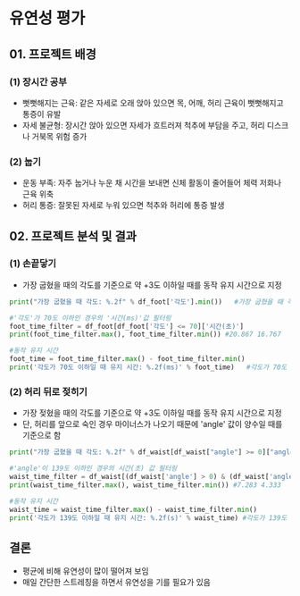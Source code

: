 # 유연성 평가

## 01. 프로젝트 배경
### (1) 장시간 공부
- 뻣뻣해지는 근육: 같은 자세로 오래 앉아 있으면 목, 어깨, 허리 근육이 뻣뻣해지고 통증이 유발
- 자세 불균형: 장시간 앉아 있으면 자세가 흐트러져 척추에 부담을 주고, 허리 디스크나 거북목 위험 증가

### (2) 눕기
- 운동 부족: 자주 눕거나 누운 채 시간을 보내면 신체 활동이 줄어들어 체력 저화나 근육 위축
- 허리 통증: 잘못된 자세로 누워 있으면 척추와 허리에 통증 발생

## 02. 프로젝트 분석 및 결과
### (1) 손끝닿기
- 가장 굽혔을 때의 각도를 기준으로 약 +3도 이하일 때를 동작 유지 시간으로 지정
```python
print("가장 굽혔을 때 각도: %.2f" % df_foot['각도'].min())   #가장 굽혔을 때 각도: 67.71

#'각도'가 70도 이하인 경우의 '시간(ms)'값 필터링
foot_time_filter = df_foot[df_foot['각도'] <= 70]['시간(초)']
print(foot_time_filter.max(), foot_time_filter.min()) #20.867 16.767

#동작 유지 시간
foot_time = foot_time_filter.max() - foot_time_filter.min()
print('각도가 70도 이하일 때 유지 시간: %.2f(ms)' % foot_time)   #각도가 70도 이하일 때 유지 시간: 4.10(ms)
```

### (2) 허리 뒤로 젖히기
- 가장 젖혔을 때의 각도를 기준으로 약 +3도 이하일 때를 동작 유지 시간으로 지정
- 단, 허리를 앞으로 숙인 경우 마이너스가 나오기 때문에 'angle' 값이 양수일 때를 기준으로 함
```python
print("가장 굽혔을 때 각도: %.2f" % df_waist[df_waist["angle"] >= 0]["angle"].min())    #가장 굽혔을 때 각도: 135.99

#'angle'이 139도 이하인 경우의 시간(초) 값 필터링
waist_time_filter = df_waist[(df_waist['angle'] > 0) & (df_waist['angle'] <= 139)]['시간(초)']
print(waist_time_filter.max(), waist_time_filter.min()) #7.283 4.333

#동작 유지 시간
waist_time = waist_time_filter.max() - waist_time_filter.min()
print('각도가 139도 이하일 때 유지 시간: %.2f(s)' % waist_time) #각도가 139도 이하일 때 유지 시간: 2.95(s)
```

## 결론
- 평균에 비해 유연성이 많이 떨어져 보임
- 매일 간단한 스트레칭을 하면서 유연성을 기를 필요가 있음